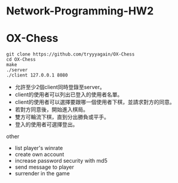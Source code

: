 # Network-Programming-HW2
# OX-Chess
````
git clone https://github.com/tryyyagain/OX-Chess
cd OX-Chess
make
./server
./client 127.0.0.1 8080
````
- 允許至少2個client同時登錄至server。
- client的使用者可以列出已登入的使用者名單。
- client的使用者可以選擇要跟哪一個使用者下棋，並請求對方的同意。
- 若對方同意後，開始進入棋局。
- 雙方可輪流下棋，直到分出勝負或平手。
- 登入的使用者可選擇登出。

other
- list player's winrate
- create own account
- increase password security with md5
- send message to player
- surrender in the game
